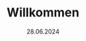 ---
layout: default
title: Willkommen
date: 28.06.2024
tiles:
  - style: style2
    picture: Sommerelse.jpg
    href: Aktuelles.html
    title: Aktuelles
    content: 
  - style: style3
    picture: WeihnachtJPG
    href: Weihnachtszauber.html
    title: Weihnachtszauber
    content: 
  - style: style2
    picture: Wolf.JPG
    href: Märchentag.html
    title: Märchentag
    content: 
  - style: style3
    picture: Frühlingselse.jpg
    href: Vereinsleben.html
    title: Vereinsleben
    content:
  - style: style2
    picture: Frühlingswolf.jpg
    href: Kontakt.html
    title: Kontakt
    content:



---